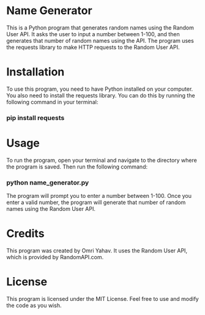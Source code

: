 # Name Generator
This is a Python program that generates random names using the Random User API. It asks the user to input a number between 1-100, and then generates that number of random names using the API. The program uses the requests library to make HTTP requests to the Random User API.

# Installation
To use this program, you need to have Python installed on your computer. You also need to install the requests library. You can do this by running the following command in your terminal: 

<h3>pip install requests</h3>


# Usage
To run the program, open your terminal and navigate to the directory where the program is saved. Then run the following command:

<h3>python name_generator.py</h3>

The program will prompt you to enter a number between 1-100. Once you enter a valid number, the program will generate that number of random names using the Random User API.

# Credits
This program was created by Omri Yahav. It uses the Random User API, which is provided by RandomAPI.com.

# License
This program is licensed under the MIT License. Feel free to use and modify the code as you wish.